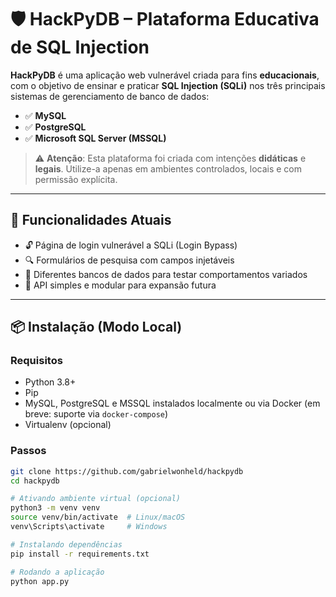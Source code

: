 # 🛡️ HackPyDB – Plataforma Educativa de SQL Injection

**HackPyDB** é uma aplicação web vulnerável criada para fins **educacionais**, com o objetivo de ensinar e praticar **SQL Injection (SQLi)** nos três principais sistemas de gerenciamento de banco de dados:

- ✅ **MySQL**
- ✅ **PostgreSQL**
- ✅ **Microsoft SQL Server (MSSQL)**

> ⚠️ **Atenção**: Esta plataforma foi criada com intenções **didáticas** e **legais**. Utilize-a apenas em ambientes controlados, locais e com permissão explícita.

---

## 🚀 Funcionalidades Atuais

- 🔓 Página de login vulnerável a SQLi (Login Bypass)
- 🔍 Formulários de pesquisa com campos injetáveis
- 🧪 Diferentes bancos de dados para testar comportamentos variados
- 🔌 API simples e modular para expansão futura

---

## 📦 Instalação (Modo Local)

### Requisitos
- Python 3.8+
- Pip
- MySQL, PostgreSQL e MSSQL instalados localmente ou via Docker (em breve: suporte via `docker-compose`)
- Virtualenv (opcional)

### Passos

```bash
git clone https://github.com/gabrielwonheld/hackpydb
cd hackpydb

# Ativando ambiente virtual (opcional)
python3 -m venv venv
source venv/bin/activate  # Linux/macOS
venv\Scripts\activate     # Windows

# Instalando dependências
pip install -r requirements.txt

# Rodando a aplicação
python app.py
